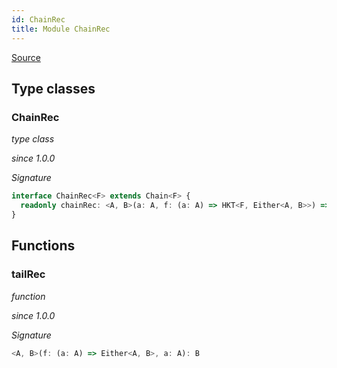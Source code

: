 ```yaml
---
id: ChainRec
title: Module ChainRec
---
```


[Source](https://github.com/gcanti/fp-ts/blob/master/src/ChainRec.ts)

## Type classes

### ChainRec

_type class_

_since 1.0.0_

_Signature_

```ts
interface ChainRec<F> extends Chain<F> {
  readonly chainRec: <A, B>(a: A, f: (a: A) => HKT<F, Either<A, B>>) => HKT<F, B>
}
```

## Functions

### tailRec

_function_

_since 1.0.0_

_Signature_

```ts
<A, B>(f: (a: A) => Either<A, B>, a: A): B
```
